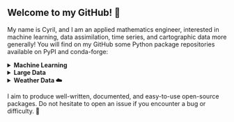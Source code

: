 ## Welcome to my GitHub! 👋

My name is Cyril, and I am an applied mathematics engineer, interested in machine learning, data assimilation, time series, and cartographic data more generally! You will find on my GitHub some Python package repositories available on PyPI and conda-forge:

<details>
<summary><strong>Machine Learning</strong></summary>

- **[optimask](https://github.com/CyrilJl/optimask)**: For managing missing data in arrays. Allows maximizing the number of valid data before learning a model.
- **[timefiller](https://github.com/CyrilJl/timefiller)**: For imputing missing data in a block of correlated time series. An easy-to-implement and efficient package, based on optimask.
- **[apyxl](https://github.com/CyrilJl/apyxl)**: A simple wrapper around xgboost, shap, and hyperopt to produce explainable non-linear regressions in one line of code. apyxl is not intended for production but rather as an aid to understanding or a first approach to a dataset.

</details>

<details>
<summary><strong>Large Data</strong></summary>

- **[batchstats](https://github.com/CyrilJl/batchstats)**: The extension of numpy for calculating statistics of large data larger than available memory or for data arriving in batches.

</details>

<details>
<summary><strong>Weather Data ☁️</strong></summary>

- **[meteofetch](https://github.com/CyrilJl/meteofetch)**: A client for Météo-France data available on [https://meteo.data.gouv.fr/](https://meteo.data.gouv.fr/). Usable immediately because it does not require an API key.
- **[isd-fetch](https://github.com/CyrilJl/isd-fetch)**: To retrieve ground weather observations across the globe.

</details>

I aim to produce well-written, documented, and easy-to-use open-source packages. Do not hesitate to open an issue if you encounter a bug or difficulty. 🙂
